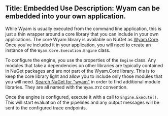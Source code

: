 Title: Embedded Use
Description: Wyam can be embedded into your own application.
---
While Wyam is usually executed from the command line application, this is just a thin wrapper around a core library that you can include in your own applications. The core Wyam library is available on NuGet as [Wyam.Core](https://www.nuget.org/packages/Wyam.Core). Once you've included it in your application, you will need to create an instance of the `Wyam.Core.Execution.Engine` class.

To configure the engine, you use the properties of the `Engine` class. Any modules that take a dependencies on other libraries are typically contained in NuGet packages and are not part of the Wyam.Core library. This is to keep the core library light and allow you to include only those modules that you will need. [Search NuGet for "wyam"](https://www.nuget.org/packages?q=wyam) in order to find additional module libraries. They are all named with the `Wyam.XYZ` convention.

Once the engine is configured, execute it with a call to `Engine.Execute()`. This will start evaluation of the pipelines and any output messages will be sent to the configured trace endpoints.
